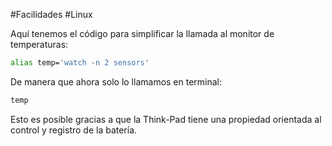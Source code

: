 #Facilidades #Linux

Aquí tenemos el código para simplificar la llamada al monitor de temperaturas:

```bash
alias temp='watch -n 2 sensors'
```

De manera que ahora solo lo llamamos en terminal:

```bash
temp
```

Esto es posible gracias a que la Think-Pad tiene una propiedad orientada al control y registro de la batería.

